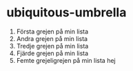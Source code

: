 # ubiquitous-umbrella
1. Första grejen på min lista
2. Andra grejen på min lista
3. Tredje grejen på min lista
4. Fjärde grejen på min lista
5. Femte grejeligrejen på min lista 
hej
